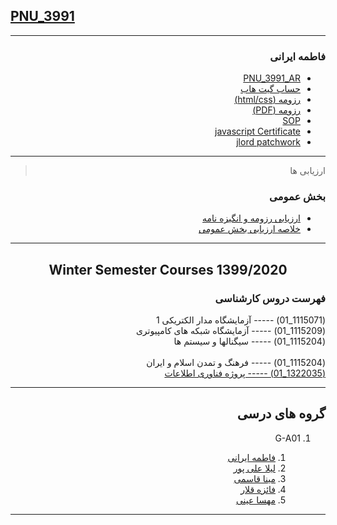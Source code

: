 ## [PNU_3991](https://github.com/AliRazavi-edu/PNU_3991#TOC)

<div dir="rtl">

-----------

### فاطمه ایرانی
- [PNU_3991_AR](https://github.com/Fatemeh7720/PNU_3991_AR.git)
- [حساب گیت هاب](https://github.com/Fatemeh7720)
- [رزومه (html/css)](https://fatemeh7720.github.io/Resume1/)
- [رزومه (PDF)](https://fatemeh7720.github.io/resume/Fatemeh-Irani.pdf)
- [SOP](https://fatemeh7720.github.io/SOP/)
- [javascript Certificate](JS.pdf)
- [jlord patchwork](jlord.png)

-------------
> ارزیابی ها

### بخش عمومی
- [ارزیابی رزومه و انگیزه نامه](https://github.com/Fatemeh7720/PNU_3991_AR/blob/main/_General/FI_CV_CheckList_AR_3991.pdf)
- [خلاصه ارزیابی بخش عمومی](https://github.com/Fatemeh7720/PNU_3991_AR/blob/main/_General/FI_GeneralSection_CheckList_AR_3991.pdf)

----------------

<div align="center">
     
## Winter Semester Courses 1399/2020

</div>

###  فهرست دروس کارشناسی 

(1115071_01)     -----  آزمایشگاه مدار الکتریکی 1
<br>
(1115209_01)	-----   آزمایشگاه شبکه های کامپیوتری 
<br> 
(1115204_01)	-----   سیگنالها و سیستم ها	 
<br>
(1115204_01)	-----   فرهنگ و تمدن اسلام و ایران 
<br>
[(1322035_01)	-----   پروژه فناوری اطلاعات](https://github.com/Fatemeh7720/PNU_3991_AR/tree/main/BSc_IT_PROJECT)    

--------------
## گروه های درسی

1. G-A01
     
    1. [فاطمه ایرانی](https://github.com/Fatemeh7720/PNU_3991_AR.git)
    1. [لیلا علی پور](https://github.com/leilaalipour/PNU_3991_AR)
    1. [مینا قاسمی](https://github.com/minaghasemi7)      
    1. [فائزه قلار](https://github.com/faeze-qlr/PNU_3991_AR)
    1. [مهسا عینی](https://github.com/mahsaeini99/PNU-3991-AR)
----------------


</div>
